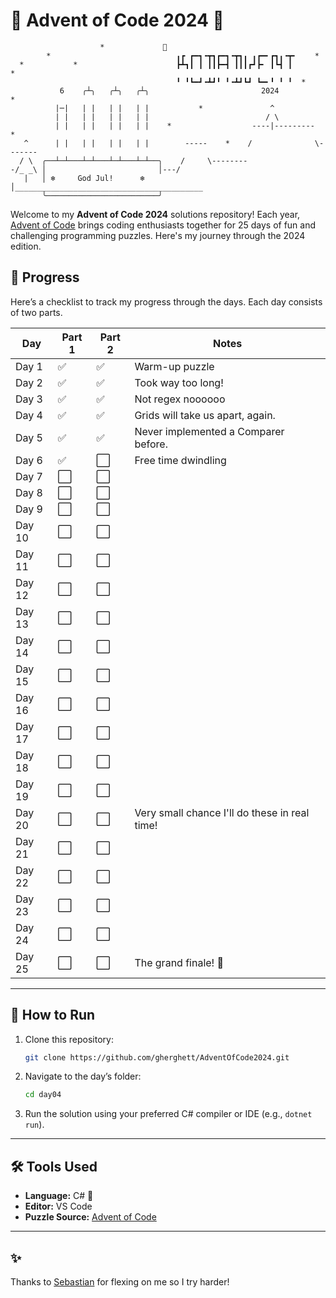 # 🎄 Advent of Code 2024 🎄
```
                    *             🌟
        *                            ╻┏ ┏━┓╺┳┓┏━┓╺┳┓╻ ╻┏━╸┏┓╻╺┳╸    *
  *           *                      ┣┻┓┃ ┃ ┃┃┣━┫ ┃┃┃┏┛┣╸ ┃┗┫ ┃        *
                                     ╹ ╹┗━┛╺┻┛╹ ╹╺┻┛┗┛ ┗━╸╹ ╹ ╹  *
           6    ╭┴╮   ╭┴╮   ╭┴╮                         2024          *
          |─|   | |   | |   | |           *               ^
          | |   | |   | |   | |                          / \
          | |   | |   | |   | |    *                  ----|---------    *
   ^      | |   | |   | |   | |        -----    *    /              \-------
  / \  ╭──┴─┴───┴─┴───┴─┴───┴─┴──╮    /     \--------
-/_ _\ │                         │---/
   |   │ ❄️     God Jul!      ❄️ │__________________________________________
       ╰─────────────────────────╯
```
Welcome to my **Advent of Code 2024** solutions repository! Each year, [Advent of Code](https://adventofcode.com/) brings coding enthusiasts together for 25 days of fun and challenging programming puzzles. Here's my journey through the 2024 edition.

## 📆 Progress

Here’s a checklist to track my progress through the days. Each day consists of two parts. 

| Day | Part 1 | Part 2 | Notes |
|-----|--------|--------|-------|
| Day 1  | ✅  | ✅  | Warm-up puzzle |
| Day 2  | ✅  | ✅  | Took way too long! |
| Day 3  | ✅  | ✅  | Not regex noooooo |
| Day 4  | ✅  | ✅  | Grids will take us apart, again. |
| Day 5  | ✅  | ✅  | Never implemented a Comparer before.  |
| Day 6  | ✅  | ⬜  | Free time dwindling |
| Day 7  | ⬜  | ⬜  | |
| Day 8  | ⬜  | ⬜  | |
| Day 9  | ⬜  | ⬜  | |
| Day 10 | ⬜  | ⬜  | |
| Day 11 | ⬜  | ⬜  | |
| Day 12 | ⬜  | ⬜  | |
| Day 13 | ⬜  | ⬜  | |
| Day 14 | ⬜  | ⬜  | |
| Day 15 | ⬜  | ⬜  | |
| Day 16 | ⬜  | ⬜  | |
| Day 17 | ⬜  | ⬜  | |
| Day 18 | ⬜  | ⬜  | |
| Day 19 | ⬜  | ⬜  | |
| Day 20 | ⬜  | ⬜  | Very small chance I'll do these in real time!|
| Day 21 | ⬜  | ⬜  | |
| Day 22 | ⬜  | ⬜  | |
| Day 23 | ⬜  | ⬜  | |
| Day 24 | ⬜  | ⬜  | |
| Day 25 | ⬜  | ⬜  | The grand finale! 🎉 |

---

## 🚀 How to Run

1. Clone this repository:
   ```bash
   git clone https://github.com/gherghett/AdventOfCode2024.git
   ```
2. Navigate to the day’s folder:
   ```bash
   cd day04
   ```
3. Run the solution using your preferred C# compiler or IDE (e.g., `dotnet run`).

---

## 🛠 Tools Used

- **Language:** C# 🖤
- **Editor:**  VS Code
- **Puzzle Source:** [Advent of Code](https://adventofcode.com/2024)

---

## ✨ 

Thanks to [Sebastian](https://github.com/sebastians-codes/) for flexing on me so I try harder! 

